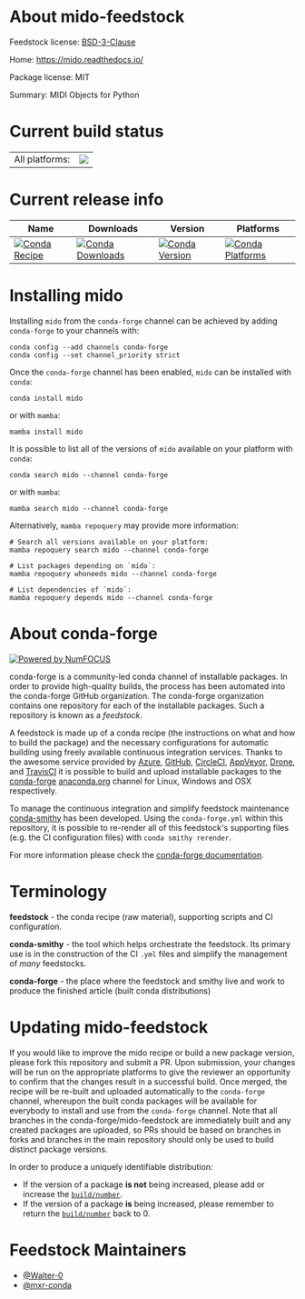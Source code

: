 About mido-feedstock
====================

Feedstock license: [BSD-3-Clause](https://github.com/conda-forge/mido-feedstock/blob/main/LICENSE.txt)

Home: https://mido.readthedocs.io/

Package license: MIT

Summary: MIDI Objects for Python

Current build status
====================


<table><tr><td>All platforms:</td>
    <td>
      <a href="https://dev.azure.com/conda-forge/feedstock-builds/_build/latest?definitionId=13640&branchName=main">
        <img src="https://dev.azure.com/conda-forge/feedstock-builds/_apis/build/status/mido-feedstock?branchName=main">
      </a>
    </td>
  </tr>
</table>

Current release info
====================

| Name | Downloads | Version | Platforms |
| --- | --- | --- | --- |
| [![Conda Recipe](https://img.shields.io/badge/recipe-mido-green.svg)](https://anaconda.org/conda-forge/mido) | [![Conda Downloads](https://img.shields.io/conda/dn/conda-forge/mido.svg)](https://anaconda.org/conda-forge/mido) | [![Conda Version](https://img.shields.io/conda/vn/conda-forge/mido.svg)](https://anaconda.org/conda-forge/mido) | [![Conda Platforms](https://img.shields.io/conda/pn/conda-forge/mido.svg)](https://anaconda.org/conda-forge/mido) |

Installing mido
===============

Installing `mido` from the `conda-forge` channel can be achieved by adding `conda-forge` to your channels with:

```
conda config --add channels conda-forge
conda config --set channel_priority strict
```

Once the `conda-forge` channel has been enabled, `mido` can be installed with `conda`:

```
conda install mido
```

or with `mamba`:

```
mamba install mido
```

It is possible to list all of the versions of `mido` available on your platform with `conda`:

```
conda search mido --channel conda-forge
```

or with `mamba`:

```
mamba search mido --channel conda-forge
```

Alternatively, `mamba repoquery` may provide more information:

```
# Search all versions available on your platform:
mamba repoquery search mido --channel conda-forge

# List packages depending on `mido`:
mamba repoquery whoneeds mido --channel conda-forge

# List dependencies of `mido`:
mamba repoquery depends mido --channel conda-forge
```


About conda-forge
=================

[![Powered by
NumFOCUS](https://img.shields.io/badge/powered%20by-NumFOCUS-orange.svg?style=flat&colorA=E1523D&colorB=007D8A)](https://numfocus.org)

conda-forge is a community-led conda channel of installable packages.
In order to provide high-quality builds, the process has been automated into the
conda-forge GitHub organization. The conda-forge organization contains one repository
for each of the installable packages. Such a repository is known as a *feedstock*.

A feedstock is made up of a conda recipe (the instructions on what and how to build
the package) and the necessary configurations for automatic building using freely
available continuous integration services. Thanks to the awesome service provided by
[Azure](https://azure.microsoft.com/en-us/services/devops/), [GitHub](https://github.com/),
[CircleCI](https://circleci.com/), [AppVeyor](https://www.appveyor.com/),
[Drone](https://cloud.drone.io/welcome), and [TravisCI](https://travis-ci.com/)
it is possible to build and upload installable packages to the
[conda-forge](https://anaconda.org/conda-forge) [anaconda.org](https://anaconda.org/)
channel for Linux, Windows and OSX respectively.

To manage the continuous integration and simplify feedstock maintenance
[conda-smithy](https://github.com/conda-forge/conda-smithy) has been developed.
Using the ``conda-forge.yml`` within this repository, it is possible to re-render all of
this feedstock's supporting files (e.g. the CI configuration files) with ``conda smithy rerender``.

For more information please check the [conda-forge documentation](https://conda-forge.org/docs/).

Terminology
===========

**feedstock** - the conda recipe (raw material), supporting scripts and CI configuration.

**conda-smithy** - the tool which helps orchestrate the feedstock.
                   Its primary use is in the construction of the CI ``.yml`` files
                   and simplify the management of *many* feedstocks.

**conda-forge** - the place where the feedstock and smithy live and work to
                  produce the finished article (built conda distributions)


Updating mido-feedstock
=======================

If you would like to improve the mido recipe or build a new
package version, please fork this repository and submit a PR. Upon submission,
your changes will be run on the appropriate platforms to give the reviewer an
opportunity to confirm that the changes result in a successful build. Once
merged, the recipe will be re-built and uploaded automatically to the
`conda-forge` channel, whereupon the built conda packages will be available for
everybody to install and use from the `conda-forge` channel.
Note that all branches in the conda-forge/mido-feedstock are
immediately built and any created packages are uploaded, so PRs should be based
on branches in forks and branches in the main repository should only be used to
build distinct package versions.

In order to produce a uniquely identifiable distribution:
 * If the version of a package **is not** being increased, please add or increase
   the [``build/number``](https://docs.conda.io/projects/conda-build/en/latest/resources/define-metadata.html#build-number-and-string).
 * If the version of a package **is** being increased, please remember to return
   the [``build/number``](https://docs.conda.io/projects/conda-build/en/latest/resources/define-metadata.html#build-number-and-string)
   back to 0.

Feedstock Maintainers
=====================

* [@Walter-0](https://github.com/Walter-0/)
* [@mxr-conda](https://github.com/mxr-conda/)

